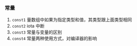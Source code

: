 ### 常量

1. `const1` 量数组中如果为指定类型和值，其类型跟上面类型相同
2. `const2` iota 中断
3. `const3` 常量与变量的区别
4. `const4` 常量两种使用方式，对编译器的影响
